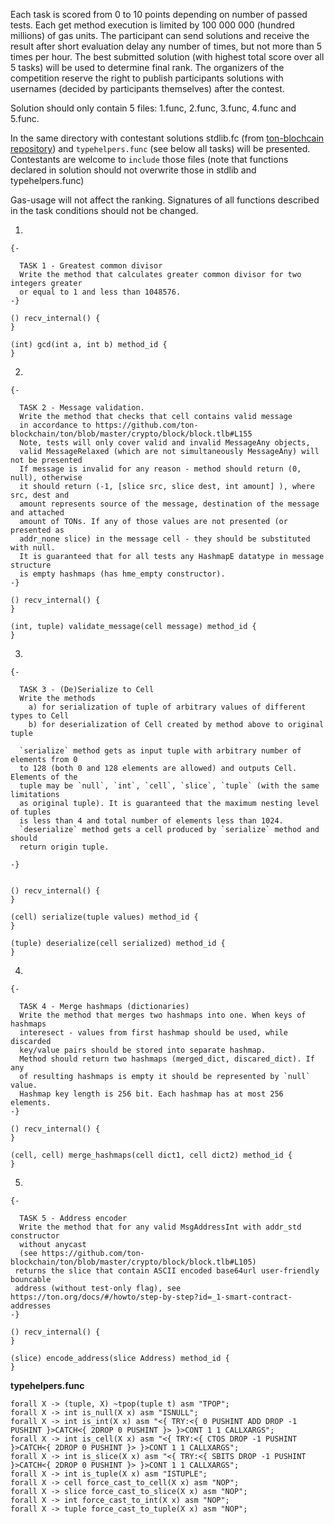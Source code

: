 Each task is scored from 0 to 10 points depending on number of passed tests.
Each get method execution is limited by 100 000 000 (hundred millions) of gas units.
The participant can send solutions and receive the result after short evaluation delay any number of times, but not more than 5 times per hour. The best submitted solution (with highest total score over all 5 tasks) will be used to determine final rank.
The organizers of the competition reserve the right to publish participants solutions with usernames (decided by participants themselves) after the contest.

Solution should only contain 5 files: 1.func, 2.func, 3.func, 4.func and 5.func.

In the same directory with contestant solutions stdlib.fc (from [ton-blochcain repository](https://github.com/ton-blockchain/ton/blob/master/crypto/smartcont/stdlib.fc)) and `typehelpers.func` (see below all tasks) will be presented. Contestants are welcome to `include` those files (note that functions declared in solution should not overwrite those in stdlib and typehelpers.func)

Gas-usage will not affect the ranking. Signatures of all functions described in the task conditions should not be changed.

1.
```
{-

  TASK 1 - Greatest common divisor
  Write the method that calculates greater common divisor for two integers greater 
  or equal to 1 and less than 1048576.
-}

() recv_internal() {
}

(int) gcd(int a, int b) method_id {
}
```
2.
```
{-

  TASK 2 - Message validation.
  Write the method that checks that cell contains valid message
  in accordance to https://github.com/ton-blockchain/ton/blob/master/crypto/block/block.tlb#L155
  Note, tests will only cover valid and invalid MessageAny objects,
  valid MessageRelaxed (which are not simultaneously MessageAny) will not be presented
  If message is invalid for any reason - method should return (0, null), otherwise 
  it should return (-1, [slice src, slice dest, int amount] ), where src, dest and 
  amount represents source of the message, destination of the message and attached 
  amount of TONs. If any of those values are not presented (or presented as 
  addr_none slice) in the message cell - they should be substituted with null.
  It is guaranteed that for all tests any HashmapE datatype in message structure 
  is empty hashmaps (has hme_empty constructor).
-}

() recv_internal() {
}

(int, tuple) validate_message(cell message) method_id {
}

```
3.
```
{-

  TASK 3 - (De)Serialize to Cell
  Write the methods
    a) for serialization of tuple of arbitrary values of different types to Cell
	b) for deserialization of Cell created by method above to original tuple
  
  `serialize` method gets as input tuple with arbitrary number of elements from 0 
  to 128 (both 0 and 128 elements are allowed) and outputs Cell. Elements of the 
  tuple may be `null`, `int`, `cell`, `slice`, `tuple` (with the same limitations 
  as original tuple). It is guaranteed that the maximum nesting level of tuples 
  is less than 4 and total number of elements less than 1024.
  `deserialize` method gets a cell produced by `serialize` method and should 
  return origin tuple.
  
-}


() recv_internal() {
}

(cell) serialize(tuple values) method_id {
}

(tuple) deserialize(cell serialized) method_id {
}

```
4.
```
{-

  TASK 4 - Merge hashmaps (dictionaries)
  Write the method that merges two hashmaps into one. When keys of hashmaps 
  interesect - values from first hashmap should be used, while discarded 
  key/value pairs should be stored into separate hashmap.
  Method should return two hashmaps (merged_dict, discared_dict). If any 
  of resulting hashmaps is empty it should be represented by `null` value.
  Hashmap key length is 256 bit. Each hashmap has at most 256 elements.
-}

() recv_internal() {
}

(cell, cell) merge_hashmaps(cell dict1, cell dict2) method_id {
}

```
5.

```
{-

  TASK 5 - Address encoder
  Write the method that for any valid MsgAddressInt with addr_std constructor 
  without anycast
  (see https://github.com/ton-blockchain/ton/blob/master/crypto/block/block.tlb#L105)
 returns the slice that contain ASCII encoded base64url user-friendly bouncable 
 address (without test-only flag), see https://ton.org/docs/#/howto/step-by-step?id=_1-smart-contract-addresses
-}

() recv_internal() {
}

(slice) encode_address(slice Address) method_id {
}

```


**typehelpers.func**
```
forall X -> (tuple, X) ~tpop(tuple t) asm "TPOP";
forall X -> int is_null(X x) asm "ISNULL";
forall X -> int is_int(X x) asm "<{ TRY:<{ 0 PUSHINT ADD DROP -1 PUSHINT }>CATCH<{ 2DROP 0 PUSHINT }> }>CONT 1 1 CALLXARGS";
forall X -> int is_cell(X x) asm "<{ TRY:<{ CTOS DROP -1 PUSHINT }>CATCH<{ 2DROP 0 PUSHINT }> }>CONT 1 1 CALLXARGS";
forall X -> int is_slice(X x) asm "<{ TRY:<{ SBITS DROP -1 PUSHINT }>CATCH<{ 2DROP 0 PUSHINT }> }>CONT 1 1 CALLXARGS";
forall X -> int is_tuple(X x) asm "ISTUPLE";
forall X -> cell force_cast_to_cell(X x) asm "NOP";
forall X -> slice force_cast_to_slice(X x) asm "NOP";
forall X -> int force_cast_to_int(X x) asm "NOP";
forall X -> tuple force_cast_to_tuple(X x) asm "NOP";
```
